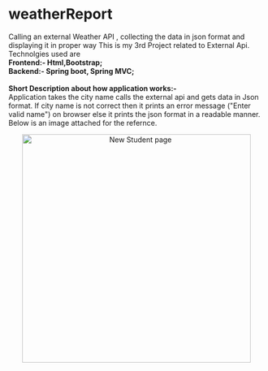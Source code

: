 # weatherReport
Calling an external Weather API , collecting the data in json format and displaying it in proper way 
This is my 3rd Project related to External Api. <br>
Technolgies used are <br>
<b>Frontend:- Html,Bootstrap; <br>
Backend:- Spring boot, Spring MVC; </b> <br><br>
<b>Short Description about how application works:- </b><br>
Application takes the city name calls the external api and gets data in Json format. If city name is not correct then it prints an error message ("Enter valid name") on browser
else it prints the json format in a readable manner. Below is an image attached for the refernce.<br>
<p align="center">
  <img src="New Student.png" width="450" title="New Student page">
</p>

